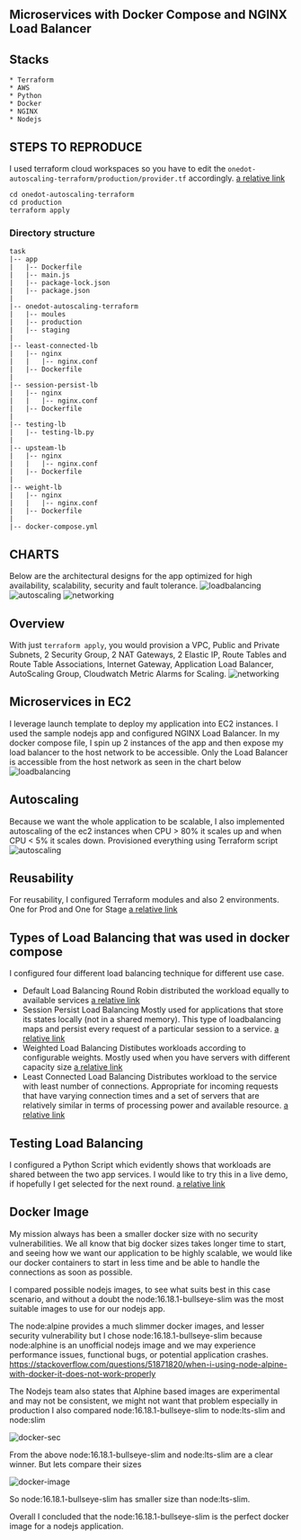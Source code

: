 ## Microservices with Docker Compose and NGINX Load Balancer
## Stacks 
    * Terraform
    * AWS
    * Python
    * Docker
    * NGINX
    * Nodejs

## STEPS TO REPRODUCE

I used terraform cloud workspaces so you have to edit the `onedot-autoscaling-terraform/production/provider.tf` accordingly. [a relative link](onedot-autoscaling-terraform/production/provider.tf)

```
cd onedot-autoscaling-terraform
cd production
terraform apply

```

### Directory structure
```
task
|-- app
|   |-- Dockerfile
|   |-- main.js
|   |-- package-lock.json
|   |-- package.json
|
|-- onedot-autoscaling-terraform
|   |-- moules
|   |-- production
|   |-- staging
|
|-- least-connected-lb
|   |-- nginx
|   |   |-- nginx.conf
|   |-- Dockerfile
|
|-- session-persist-lb
|   |-- nginx
|   |   |-- nginx.conf
|   |-- Dockerfile
|
|-- testing-lb
|   |-- testing-lb.py
|   
|-- upsteam-lb
|   |-- nginx
|   |   |-- nginx.conf
|   |-- Dockerfile
|
|-- weight-lb
|   |-- nginx
|   |   |-- nginx.conf
|   |-- Dockerfile
|
|-- docker-compose.yml

```

## CHARTS
Below are the architectural designs for the app optimized for high availability, scalability, security and fault tolerance.
![loadbalancing](./charts/loadbalancing.png?raw=true "loadbalancing") 
![autoscaling](./charts/autoscaling.png?raw=true "autoscaling") 
![networking](./charts/networking.png?raw=true "networking") 

## Overview
With just `terraform apply`, you would provision a VPC, Public and Private Subnets, 2 Security Group, 2 NAT Gateways, 2 Elastic IP, Route Tables and Route Table Associations, Internet Gateway, Application Load Balancer, AutoScaling Group, Cloudwatch Metric Alarms for Scaling. 
![networking](./charts/networking.png?raw=true "networking") 

## Microservices in EC2
I leverage launch template to deploy my application into EC2 instances. I used the sample nodejs app and configured NGINX Load Balancer. In my docker compose file, I spin up 2 instances of the app and then expose my load balancer to the host network to be accessible. Only the Load Balancer is accessible from the host network as seen in the chart below
![loadbalancing](./charts/loadbalancing.png?raw=true "loadbalancing") 

## Autoscaling
Because we want the whole application to be scalable, I also implemented autoscaling of the ec2 instances when CPU > 80% it scales up and when CPU < 5% it scales down. Provisioned everything using Terraform script
![autoscaling](./charts/autoscaling.png?raw=true "autoscaling") 

## Reusability
For reusability, I configured Terraform modules and also 2 environments. One for Prod and One for Stage
[a relative link](onedot-autoscaling-terraform/)


## Types of Load Balancing that was used in docker compose
I configured four different load balancing technique for different use case.

* Default Load Balancing
   Round Robin distributed the workload equally to available services
   [a relative link](upstream-lb/nginx/nginx.conf)
* Session Persist Load Balancing
    Mostly used for applications that store its states locally (not in a shared memory). This type of loadbalancing maps and persist every request of a particular session to a service. 
    [a relative link](session-persist-lb/nginx/nginx.conf)
* Weighted Load Balancing
    Distibutes workloads according to configurable weights. Mostly used when you have servers with different capacity size
    [a relative link](weight-lb/nginx/nginx.conf)
* Least Connected Load Balancing
    Distributes workload to the service with least number of connections.   Appropriate for incoming requests that have varying connection times and a set of servers that are relatively similar in terms of processing power and available resource.
    [a relative link](least-connected-lb/nginx/nginx.conf)

## Testing Load Balancing
I configured a Python Script which evidently shows that workloads are shared between the two app services. I would like to try this in a live demo, if hopefully I get selected for the next round.
[a relative link](testing-lb/testing-lb.py)


## Docker Image
My mission always has been a smaller docker size with no security vulnerabilities. We all know that big docker sizes takes longer time to start, and seeing how we want our application to be highly scalable, we would like our docker containers to start in less time and be able to handle the connections as soon as possible. 

I compared possible nodejs images, to see what suits best in this case scenario, and without a doubt the node:16.18.1-bullseye-slim was the most suitable images to use for our nodejs app. 

The node:alpine provides a much slimmer docker images, and lesser security vulnerability but I chose node:16.18.1-bullseye-slim because node:alphine is an unofficial nodejs image and we may experience performance issues, functional bugs, or potential application crashes. 
https://stackoverflow.com/questions/51871820/when-i-using-node-alpine-with-docker-it-does-not-work-properly 

The Nodejs team also states that Alphine based images are experimental and may not be consistent, we might not want that problem especially in production
I also compared node:16.18.1-bullseye-slim to node:lts-slim and node:slim

![docker-sec](./charts/docker-sec.jpeg?raw=true "docker-sec") 

From the above node:16.18.1-bullseye-slim and node:lts-slim are a clear winner. But lets compare their sizes 

![docker-image](./charts/docker-image.jpeg?raw=true "docker-image") 

So node:16.18.1-bullseye-slim has smaller size than node:lts-slim. 

Overall I concluded that the node:16.18.1-bullseye-slim is the perfect docker image for a nodejs application.
